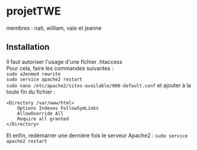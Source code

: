 # projetTWE
membres : nati, william, vale et jeanne
## Installation
Il faut autoriser l'usage d'une fichier .htaccess  
Pour cela, faire les commandes suivantes :  
`sudo a2enmod rewrite`  
`sudo service apache2 restart`  
`sudo nano /etc/apache2/sites-available/000-default.conf` et ajouter à la toute fin du fichier :
```
<Directory /var/www/html>
    Options Indexes FollowSymLinks
    AllowOverride All
    Require all granted
</Directory>
```
Et enfin, redémarrer une dernière fois le serveur Apache2 : `sudo service apache2 restart`